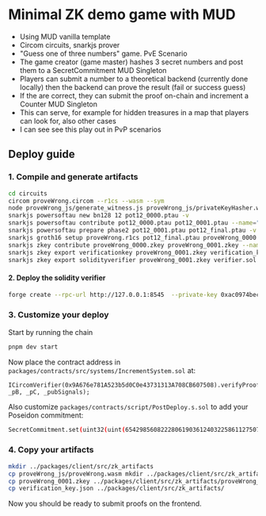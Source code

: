 # Minimal ZK demo game with MUD

* Using MUD vanilla template
* Circom circuits, snarkjs prover
* "Guess one of three numbers" game. PvE Scenario
* The game creator (game master) hashes 3 secret numbers and post them to a SecretCommitment MUD Singleton
* Players can submit a number to a theoretical backend (currently done locally) then the backend can prove the result (fail or success guess)
* If the are correct, they can submit the proof on-chain and increment a Counter MUD Singleton
* This can serve, for example for hidden treasures in a map that players can look for, also other cases
* I can see see this play out in PvP scenarios

## Deploy guide

### 1. Compile and generate artifacts
```bash
cd circuits
circom proveWrong.circom --r1cs --wasm --sym
node proveWrong_js/generate_witness.js proveWrong_js/privateKeyHasher.wasm input.json witness.wtns
snarkjs powersoftau new bn128 12 pot12_0000.ptau -v
snarkjs powersoftau contribute pot12_0000.ptau pot12_0001.ptau --name="First contribution" -v
snarkjs powersoftau prepare phase2 pot12_0001.ptau pot12_final.ptau -v
snarkjs groth16 setup proveWrong.r1cs pot12_final.ptau proveWrong_0000.zkey
snarkjs zkey contribute proveWrong_0000.zkey proveWrong_0001.zkey --name="1st Contributor Name" -v
snarkjs zkey export verificationkey proveWrong_0001.zkey verification_key.json
snarkjs zkey export solidityverifier proveWrong_0001.zkey verifier.sol
```

#### 2. Deploy the solidity verifier
```bash
forge create --rpc-url http://127.0.0.1:8545  --private-key 0xac0974bec39a17e36ba4a6b4d238ff944bacb478cbed5efcae784d7bf4f2ff80 verifier.sol:Groth16Verifier
```

### 3. Customize your deploy

Start by running the chain

```bash
pnpm dev start
```

Now place the contract address in `packages/contracts/src/systems/IncrementSystem.sol` at:

```
ICircomVerifier(0x9A676e781A523b5d0C0e43731313A708CB607508).verifyProof(_pA, _pB, _pC, _pubSignals);
```

Also customize `packages/contracts/script/PostDeploy.s.sol` to add your Poseidon commitment:

```bash
SecretCommitment.set(uint32(uint(6542985608222806190361240322586112750744169038454362455181422643027100751666)));
```

### 4. Copy your artifacts

```bash
mkdir ../packages/client/src/zk_artifacts
cp proveWrong_js/proveWrong.wasm mkdir ../packages/client/src/zk_artifacts/
cp proveWrong_0001.zkey ../packages/client/src/zk_artifacts/proveWrong_final.zkey
cp verification_key.json ../packages/client/src/zk_artifacts/
```

Now you should be ready to submit proofs on the frontend.

